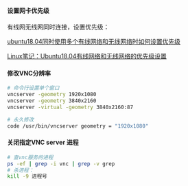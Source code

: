 #### 设置网卡优先级

有线网无线网同时连接，设置优先级：

[ubuntu18.04同时使用多个有线网络和无线网络时如何设置优先级](https://blog.csdn.net/wen_1_wen/article/details/121757313)

[Linux笔记：Ubuntu18.04有线网络和无线网络的优先级设置](https://blog.csdn.net/weixin_44444810/article/details/124768090)


#### 修改VNC分辨率

```bash
# 命令行设置单个窗口
vncserver -geometry 1920x1080
vncserver -geometry 3840x2160
vncserver -virtual -geometry 3840x2160:87

# 永久修改
code /usr/bin/vncserver geometry = "1920x1080"

```

#### 关闭指定VNC server 进程

```bash
# 查vnc服务的进程
ps -ef | grep -i vnc | grep -v grep
# 杀进程：
kill -9 进程号

```
